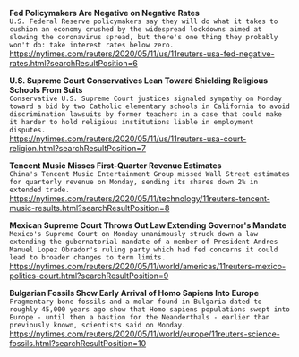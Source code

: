 **Fed Policymakers Are Negative on Negative Rates**\
`U.S. Federal Reserve policymakers say they will do what it takes to cushion an economy crushed by the widespread lockdowns aimed at slowing the coronavirus spread, but there's one thing they probably won't do: take interest rates below zero. `\
https://nytimes.com/reuters/2020/05/11/us/11reuters-usa-fed-negative-rates.html?searchResultPosition=6

**U.S. Supreme Court Conservatives Lean Toward Shielding Religious Schools From Suits**\
`Conservative U.S. Supreme Court justices signaled sympathy on Monday toward a bid by two Catholic elementary schools in California to avoid discrimination lawsuits by former teachers in a case that could make it harder to hold religious institutions liable in employment disputes.`\
https://nytimes.com/reuters/2020/05/11/us/11reuters-usa-court-religion.html?searchResultPosition=7

**Tencent Music Misses First-Quarter Revenue Estimates**\
`China's Tencent Music Entertainment Group missed Wall Street estimates for quarterly revenue on Monday, sending its shares down 2% in extended trade.`\
https://nytimes.com/reuters/2020/05/11/technology/11reuters-tencent-music-results.html?searchResultPosition=8

**Mexican Supreme Court Throws Out Law Extending Governor's Mandate**\
`Mexico's Supreme Court on Monday unanimously struck down a law extending the gubernatorial mandate of a member of President Andres Manuel Lopez Obrador's ruling party which had fed concerns it could lead to broader changes to term limits.`\
https://nytimes.com/reuters/2020/05/11/world/americas/11reuters-mexico-politics-court.html?searchResultPosition=9

**Bulgarian Fossils Show Early Arrival of Homo Sapiens Into Europe**\
`Fragmentary bone fossils and a molar found in Bulgaria dated to roughly 45,000 years ago show that Homo sapiens populations swept into Europe - until then a bastion for the Neanderthals - earlier than previously known, scientists said on Monday.`\
https://nytimes.com/reuters/2020/05/11/world/europe/11reuters-science-fossils.html?searchResultPosition=10

